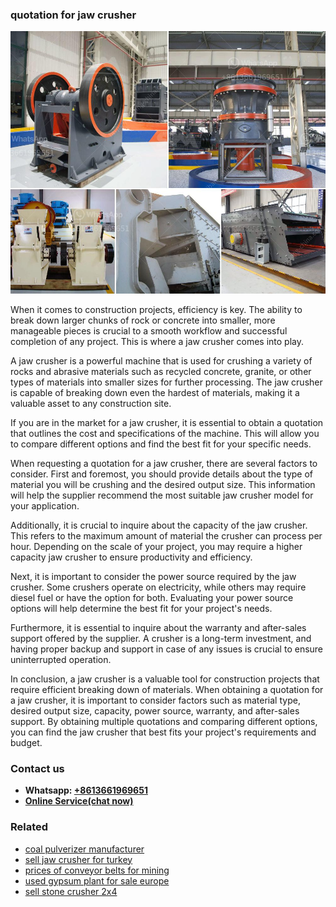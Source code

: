 <h3>quotation for jaw crusher</h3><img src='1708587260.jpg' alt=''><p>When it comes to construction projects, efficiency is key. The ability to break down larger chunks of rock or concrete into smaller, more manageable pieces is crucial to a smooth workflow and successful completion of any project. This is where a jaw crusher comes into play.</p><p>A jaw crusher is a powerful machine that is used for crushing a variety of rocks and abrasive materials such as recycled concrete, granite, or other types of materials into smaller sizes for further processing. The jaw crusher is capable of breaking down even the hardest of materials, making it a valuable asset to any construction site.</p><p>If you are in the market for a jaw crusher, it is essential to obtain a quotation that outlines the cost and specifications of the machine. This will allow you to compare different options and find the best fit for your specific needs.</p><p>When requesting a quotation for a jaw crusher, there are several factors to consider. First and foremost, you should provide details about the type of material you will be crushing and the desired output size. This information will help the supplier recommend the most suitable jaw crusher model for your application.</p><p>Additionally, it is crucial to inquire about the capacity of the jaw crusher. This refers to the maximum amount of material the crusher can process per hour. Depending on the scale of your project, you may require a higher capacity jaw crusher to ensure productivity and efficiency.</p><p>Next, it is important to consider the power source required by the jaw crusher. Some crushers operate on electricity, while others may require diesel fuel or have the option for both. Evaluating your power source options will help determine the best fit for your project's needs.</p><p>Furthermore, it is essential to inquire about the warranty and after-sales support offered by the supplier. A crusher is a long-term investment, and having proper backup and support in case of any issues is crucial to ensure uninterrupted operation.</p><p>In conclusion, a jaw crusher is a valuable tool for construction projects that require efficient breaking down of materials. When obtaining a quotation for a jaw crusher, it is important to consider factors such as material type, desired output size, capacity, power source, warranty, and after-sales support. By obtaining multiple quotations and comparing different options, you can find the jaw crusher that best fits your project's requirements and budget.</p><h3>Contact us</h3><ul><li><strong>Whatsapp:&nbsp;<a href="https://wa.me/8613661969651">+8613661969651</a></strong></li><li><a href="https://swt.shibang-china.com/?git&amp;zhl&amp;quotation for jaw crusher"><strong>Online Service(chat now)</strong></a></li></ul><h3>Related</h3><ul><li><a href='coal pulverizer manufacturer.md'>coal pulverizer manufacturer</a></li><li><a href='sell jaw crusher for turkey.md'>sell jaw crusher for turkey</a></li><li><a href='prices of conveyor belts for mining.md'>prices of conveyor belts for mining</a></li><li><a href='used gypsum plant for sale europe.md'>used gypsum plant for sale europe</a></li><li><a href='sell stone crusher 2x4.md'>sell stone crusher 2x4</a></li></ul>